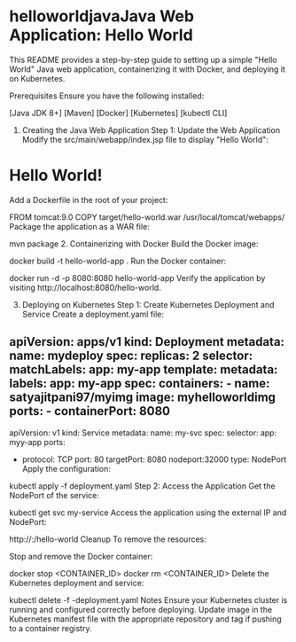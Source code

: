 # helloworldjavaJava Web Application: Hello World
This README provides a step-by-step guide to setting up a simple "Hello World" Java web application, containerizing it with Docker, and deploying it on Kubernetes.

Prerequisites
Ensure you have the following installed:

[Java JDK 8+]
[Maven]
[Docker]
[Kubernetes]
[kubectl CLI]
1. Creating the Java Web Application
Step 1: Update the Web Application
Modify the src/main/webapp/index.jsp file to display "Hello World":

<html>
    <body>
        <h1>Hello World!</h1>
    </body>
</html>
Add a Dockerfile in the root of your project:

FROM tomcat:9.0
COPY target/hello-world.war /usr/local/tomcat/webapps/
Package the application as a WAR file:

mvn package
2. Containerizing with Docker
Build the Docker image:

docker build -t hello-world-app .
Run the Docker container:

docker run -d -p 8080:8080 hello-world-app
Verify the application by visiting http://localhost:8080/hello-world.

3. Deploying on Kubernetes
Step 1: Create Kubernetes Deployment and Service
Create a deployment.yaml file:

apiVersion: apps/v1
kind: Deployment
metadata:
  name: mydeploy
spec:
  replicas: 2
  selector:
    matchLabels:
      app: my-app
  template:
    metadata:
      labels:
        app: my-app
    spec:
      containers:
      - name: satyajitpani97/myimg
        image: myhelloworldimg
        ports:
        - containerPort: 8080
---
apiVersion: v1
kind: Service
metadata:
  name: my-svc
spec:
  selector:
    app: myy-app
  ports:
  - protocol: TCP
    port: 80
    targetPort: 8080
    nodeport:32000
    type: NodePort
Apply the configuration:

kubectl apply -f deployment.yaml
Step 2: Access the Application
Get the NodePort of the service:

kubectl get svc my-service
Access the application using the external IP and NodePort:

http://<EXTERNAL-IP>:<NODE-PORT>/hello-world
Cleanup
To remove the resources:

Stop and remove the Docker container:

docker stop <CONTAINER_ID>
docker rm <CONTAINER_ID>
Delete the Kubernetes deployment and service:

kubectl delete -f -deployment.yaml
Notes
Ensure your Kubernetes cluster is running and configured correctly before deploying.
Update image in the Kubernetes manifest file with the appropriate repository and tag if pushing to a container registry.